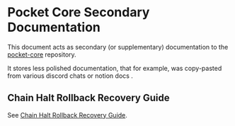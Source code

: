 # Pocket Core Secondary Documentation <!-- omit in toc -->

This document acts as secondary (or supplementary) documentation to the
[pocket-core](https://github.com/pokt-network/pocket-core) repository.

It stores less polished documentation, that for example, was copy-pasted from
various discord chats or notion docs .

## Chain Halt Rollback Recovery Guide

See [Chain Halt Rollback Recovery Guide](./rollback.md).
